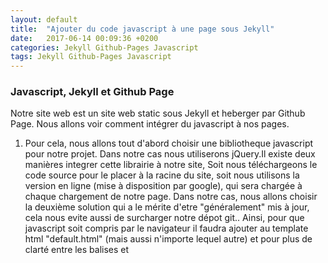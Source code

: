 ```yaml
---
layout: default
title:  "Ajouter du code javascript à une page sous Jekyll"
date:   2017-06-14 00:09:36 +0200
categories: Jekyll Github-Pages Javascript
tags: Jekyll Github-Pages Javascript
---
```


<h3>Javascript, Jekyll et Github Page</h3>


Notre site web est un site web static sous Jekyll et heberger par Github Page. Nous allons voir comment intégrer du javascript à nos pages.



1) Pour cela, nous allons tout d'abord choisir une bibliotheque javascript pour notre projet. Dans notre cas nous utiliserons jQuery.Il existe deux manières integrer cette librairie à notre site, Soit nous téléchargeons le code source pour le placer à la racine du site, soit nous utilisons la version en ligne (mise à disposition par google), qui sera chargée à chaque chargement de notre page. Dans notre cas, nous allons choisir la deuxième solution qui a le mérite d'etre "généralement" mis à jour, cela nous evite aussi de surcharger notre dépot git..
Ainsi, pour que javascript soit compris par le navigateur il faudra ajouter au template html "default.html" (mais aussi n'importe lequel autre) et pour plus de clarté entre les balises <link> et <title> : 
{% highlight ruby %}
<script type="text/javascript" src="https://ajax.googleapis.com/ajax/libs/jquery/3.1.0/jquery.min.js"></script>
{% endhighlight %}

2) Ensuite nous allons créer un sous-répertoire "_scripts" dans le dossier "_includes" situé à la racine de notre site. 

{% highlight ruby %}
mkdir -p _includes/_scripts
{% endhighlight %}

3) Nous pouvons maintenant enregistrer notre script "mon_script.js" dans ce nouveau répertoire. 
Pour la démonstration, nous allons prendre un exemple de script ( provenant de <a href="https://www.w3schools.com/html/html_scripts.asp" target="_blanck" >w3schools.com</a> :


{% highlight ruby %}


<h1>Mon premier JavaScript</h1>

<button type="button"
onclick="document.getElementById('demo').innerHTML = Date()">
Cliquez pour afficher la date et l'heure.</button>

<p id="demo"></p>
{% endhighlight %}


Pour insérer un script dans un template html : 

4) Enfin, nous ajoutons l'adresse de ce script au temple html choisi pour cette page.
Dans notre cas, nous voulons que ce script s'affiche dans le footer de toutes les pages associés aux template sélectionné.
Ainsi, dans le répertoire "_layout", nous ouvrons "default.htlm" et ajoutons entre les balises <footer>...</footer> la ligne suivante :
{% highlight ruby %}
{% include _scripts/monScript.js %}
{% endhighlight %}

Jekyll utilise les templates <a href="https://shopify.github.io/liquid/" target="_blanck">Liquid</a> pour organiser les pages. Dans ce formalisme, l'appel d'un script est particulier, on ne va pas utiliser les balises <script> propre au langage html. Jekyll se chargera alors de transformer le code en html pour q'il soit compris par la navigateur.

<h3>Pour insérer un script javasript dans un post.</h3>
Les articles Jekyll utilisent le langage markdown.  écrire : 
{% highlight ruby %}
{% include _scripts/monScript.js %}
{% endhighlight %}
ce qui va nous donner : 

{% include _scripts/monScript.js %}

 
